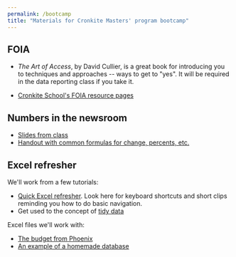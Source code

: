 ```yaml
---
permalink: /bootcamp
title: "Materials for Cronkite Masters' program bootcamp"
---
```



## FOIA

* *The Art of Access*, by David Cullier, is a great book for introducing you to techniques and approaches -- ways to get to "yes". It will be required in the data reporting class if you take it.

* [Cronkite School's FOIA resource pages](https://cronkitedata.github.io/foia/)


## Numbers in the newsroom

* [Slides from class](https://slides.com/sarahcnyt/numbers-in-the-newsroom)
* [Handout with common formulas for change, percents, etc.](../docs/danger.pdf)

## Excel refresher

We'll work from a few tutorials:
* [Quick Excel refresher](https://cronkitedata.github.io/reporting/tutorials/excel-dayone/). Look here for keyboard shortcuts and short clips reminding you how to do basic navigation.
* Get used to the concept of [tidy data](https://cronkitedata.github.io/reporting/tutorials/excel-tidydata/)

Excel files we'll work with:
* [The budget from Phoenix](https://github.com/datajtext/DataJournalismTextbook/blob/master/Data/phx_budget_summary.xlsx)
* [An example of a homemade database](docs/hundred-days/first100days.xls)
